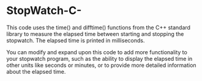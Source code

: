 # StopWatch-C-

This code uses the time() and difftime() functions from the C++ standard library to measure the elapsed time between starting and stopping the stopwatch. The elapsed time is printed in milliseconds.

You can modify and expand upon this code to add more functionality to your stopwatch program, such as the ability to display the elapsed time in other units like seconds or minutes, or to provide more detailed information about the elapsed time.
